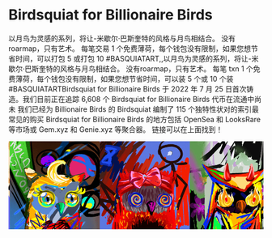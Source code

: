 # Birdsquiat for Billionaire Birds

以月鸟为灵感的系列，将让-米歇尔·巴斯奎特的风格与月鸟相结合。 没有roarmap，只有艺术。 每笔交易 1 个免费薄荷，每个钱包没有限制，如果您想节省时间，可以打包 5 或打包 10 #BASQUIATART,,以月鸟为灵感的系列，将让-米歇尔·巴斯奎特的风格与月鸟相结合。 没有roarmap，只有艺术。 每笔 txn 1 个免费薄荷，每个钱包没有限制，如果您想节省时间，可以装 5 个或 10 个装#BASQUIATARTBirdsquiat for Billionaire Birds 于 2022 年 7 月 25 日首次铸造。我们目前正在追踪 6,608 个 Birdsquiat for Billionaire Birds 代币在流通中尚未 我们已经为 Billionaire Birds 的 Birdsquiat 编制了 115 个独特性状对的索引最常见的购买 Birdsquiat for Billionaire Birds 的地方包括 OpenSea 和 LooksRare 等市场或 Gem.xyz 和 Genie.xyz 等聚合器。 链接可以在上面找到！

![NFT](bir.png)
